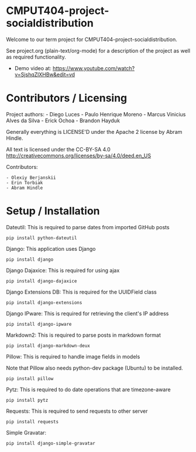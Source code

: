 CMPUT404-project-socialdistribution
===================================

Welcome to our term project for CMPUT404-project-socialdistribution.

See project.org (plain-text/org-mode) for a description of the project as well as required functionality. 

* Demo video at: https://www.youtube.com/watch?v=SjshqZlXHBw&edit=vd


Contributors / Licensing
========================

Project authors:
	- Diego Luces
	- Paulo Henrique Moreno
	- Marcus Vinicius Alves da Silva
	- Erick Ochoa
	- Brandon Hayduk

Generally everything is LICENSE'D under the Apache 2 license by Abram Hindle.

All text is licensed under the CC-BY-SA 4.0 http://creativecommons.org/licenses/by-sa/4.0/deed.en_US

Contributors:

    - Olexiy Berjanskii
    - Erin Torbiak
    - Abram Hindle


Setup / Installation
========================
Dateutil:
This is required to parse dates from imported GitHub posts

	pip install python-dateutil

Django:
This application uses Django

	pip install django

Django Dajaxice:
This is required for using ajax

	pip install django-dajaxice

Django Extensions DB:
This is required for the UUIDField class

	pip install django-extensions

Django IPware:
This is required for retrieving the client's IP address

	pip install django-ipware

Markdown2:
This is required to parse posts in markdown format

	pip install django-markdown-deux

Pillow:
This is required to handle image fields in models

Note that Pillow also needs python-dev package (Ubuntu) to be installed.

	pip install pillow

Pytz:
This is required to do date operations that are timezone-aware

	pip install pytz

Requests:
This is required to send requests to other server

	pip install requests

Simple Gravatar:

	pip install django-simple-gravatar

